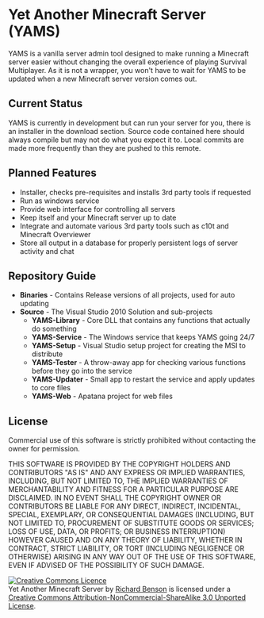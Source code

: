 # Yet Another Minecraft Server (YAMS)

YAMS is a vanilla server admin tool designed to make running a Minecraft server easier without changing the overall experience of playing Survival Multiplayer.  As it is not a wrapper, you won't have to wait for YAMS to be updated when a new Minecraft server version comes out.

## Current Status

YAMS is currently in development but can run your server for you, there is an installer in the download section.  Source code contained here should always compile but may not do what you expect it to.  Local commits are made more frequently than they are pushed to this remote.

## Planned Features

* Installer, checks pre-requisites and installs 3rd party tools if requested
* Run as windows service
* Provide web interface for controlling all servers
* Keep itself and your Minecraft server up to date
* Integrate and automate various 3rd party tools such as c10t and Minecraft Overviewer
* Store all output in a database for properly persistent logs of server activity and chat

## Repository Guide

* __Binaries__ - Contains Release versions of all projects, used for auto updating
* __Source__ - The Visual Studio 2010 Solution and sub-projects
    * __YAMS-Library__ - Core DLL that contains any functions that actually do something
    * __YAMS-Service__ - The Windows service that keeps YAMS going 24/7
    * __YAMS-Setup__ - Visual Studio setup project for creating the MSI to distribute
    * __YAMS-Tester__ - A throw-away app for checking various functions before they go into the service
    * __YAMS-Updater__ - Small app to restart the service and apply updates to core files
    * __YAMS-Web__ - Apatana project for web files

## License

Commercial use of this software is strictly prohibited without contacting the owner for permission.

THIS SOFTWARE IS PROVIDED BY THE COPYRIGHT HOLDERS AND CONTRIBUTORS "AS IS" AND ANY EXPRESS OR IMPLIED WARRANTIES, INCLUDING, BUT NOT LIMITED TO, THE IMPLIED WARRANTIES OF MERCHANTABILITY AND FITNESS FOR A PARTICULAR PURPOSE ARE DISCLAIMED. IN NO EVENT SHALL THE COPYRIGHT OWNER OR CONTRIBUTORS BE LIABLE FOR ANY DIRECT, INDIRECT, INCIDENTAL, SPECIAL, EXEMPLARY, OR CONSEQUENTIAL DAMAGES (INCLUDING, BUT NOT LIMITED TO, PROCUREMENT OF SUBSTITUTE GOODS OR SERVICES; LOSS OF USE, DATA, OR PROFITS; OR BUSINESS INTERRUPTION) HOWEVER CAUSED AND ON ANY THEORY OF LIABILITY, WHETHER IN CONTRACT, STRICT LIABILITY, OR TORT (INCLUDING NEGLIGENCE OR OTHERWISE) ARISING IN ANY WAY OUT OF THE USE OF THIS SOFTWARE, EVEN IF ADVISED OF THE POSSIBILITY OF SUCH DAMAGE.

<a rel="license" href="http://creativecommons.org/licenses/by-nc-sa/3.0/"><img alt="Creative Commons Licence" style="border-width:0" src="http://i.creativecommons.org/l/by-nc-sa/3.0/88x31.png" /></a><br /><span xmlns:dct="http://purl.org/dc/terms/" property="dct:title">Yet Another Minecraft Server</span> by <a xmlns:cc="http://creativecommons.org/ns#" href="https://github.com/richardbenson/YAMS" property="cc:attributionName" rel="cc:attributionURL">Richard Benson</a> is licensed under a <a rel="license" href="http://creativecommons.org/licenses/by-nc-sa/3.0/">Creative Commons Attribution-NonCommercial-ShareAlike 3.0 Unported License</a>.